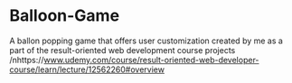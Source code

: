 # Balloon-Game
A  ballon popping game that offers user customization created by me as a part of the result-oriented web development course projects
/nhttps://www.udemy.com/course/result-oriented-web-developer-course/learn/lecture/12562260#overview
